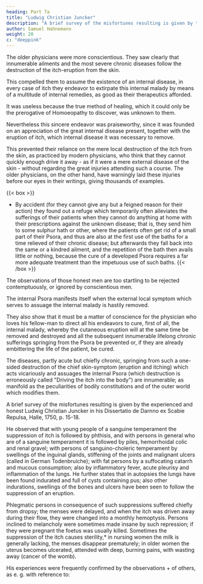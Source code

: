 ```yaml
---
heading: Part 7a
title: "Ludwig Christian Juncker"
description: "A brief survey of the misfortunes resulting is given by the experienced and honest Ludwig Christian Juncker"
author: Samuel Hahnemann
weight: 20
c: "deeppink"
---
```



<!-- I wrote this six years ago, but even at this day the physicians of the old school continue to act and teach with the same criminal negligence. In this most important medical affair they have up to this day not become the least bit wiser or more humane. -->

The older physicians were more conscientious. They saw clearly that innumerable ailments and the most severe chronic diseases follow the destruction of the itch-eruption from the skin.

This compelled them to assume the existence of an internal disease, in every case of itch they endeavor to extirpate this internal malady by means of a multitude of internal remedies, as good as their therapeutics afforded. 

It was useless because the true method of healing, which it could only be the prerogative of Homoeopathy to discover, was unknown to them.

Nevertheless this sincere endeavor was praiseworthy, since it was founded on an appreciation of the great internal disease present, together with the eruption of itch, which internal disease it was necessary to remove.

This prevented their reliance on the mere local destruction of the itch from the skin, as practiced by modern physicians, who think that they cannot quickly enough drive it away - as if it were a mere external disease of the skin - without regarding the great injuries attending such a course. The older physicians, on the other hand, have warningly laid these injuries before our eyes in their writings, giving thousands of examples.

{{< box >}}
* By accident (for they cannot give any but a feigned reason for their action) they found out a refuge which temporarily often alleviates the sufferings of their patients when they cannot do anything at home with their prescriptions against the unknown disease; that is, they send him to some sulphur hath or other, where the patients often get rid of a small part of their Psora, and thus are also at the first use of the baths for a time relieved of their chronic disease; but afterwards they fall back into the same or a kindred ailment, and the repetition of the bath then avails little or nothing, because the cure of a developed Psora requires a far more adequate treatment than the impetuous use of such baths.
{{< /box >}}


The observations of those honest men are too startling to be rejected contemptuously, or ignored by conscientious men.

<!-- I shall here adduce some of these numerous observations handed down to us, which I might increase by an equal number of my own if the former were not already abundantly sufficient to show with what fury  -->

The internal Psora manifests itself when the external local symptom which serves to assuage the internal malady is hastily removed. 

They also show that it must be a matter of conscience for the physician who loves his fellow-man to direct all his endeavors to cure, first of all, the internal malady, whereby the cutaneous eruption will at the same time be removed and destroyed and all the subsequent innumerable lifelong chronic sufferings springing from the Psora be prevented or, if they are already embittering the life of the patient, be cured.

The diseases, partly acute but chiefly chronic, springing from such a one-sided destruction of the chief skin-symptom (eruption and itching) which acts vicariously and assuages the internal Psora (which destruction is erroneously called "Driving the itch into the body") are innumerable; as manifold as the peculiarities of bodily constitutions and of the outer world which modifies them.

A brief survey of the misfortunes resulting is given by the experienced and honest Ludwig Christian Juncker in his Dissertatio de Darnno ex Scabie Repulsa, Halle, 1750, p. 15-18. 

He observed that with young people of a sanguine temperament the suppression of itch is followed by phthisis, and with persons in general who are of a sanguine temperament it is followed by piles, hemorrhoidal colic and renal gravel; with persons of sanguino-choleric temperament by swellings of the inguinal glands, stiffening of the joints and malignant ulcers (called in German Todenbruiche); with fat persons by a suffocating catarrh and mucous consumption; also by inflammatory fever, acute pleurisy and inflammation of the lungs. He further states that in autopsies the lungs have been found indurated and full of cysts containing pus; also other indurations, swellings of the bones and ulcers have been seen to follow the suppression of an eruption. 

Phlegmatic persons in consequence of such suppressions suffered chiefly from dropsy; the menses were delayed, and when the itch was driven away during their flow, they were changed into a monthly hemoptysis. Persons inclined to melancholy were sometimes made insane by such repression; if they were pregnant the foetus was usually killed. Sometimes the suppression of the itch causes sterility,* in nursing women the milk is generally lacking, the menses disappear prematurely; in older women the uterus becomes ulcerated, attended with deep, burning pains, with wasting away (cancer of the womb).

His experiences were frequently confirmed by the observations + of others, as e. g. with reference to:

